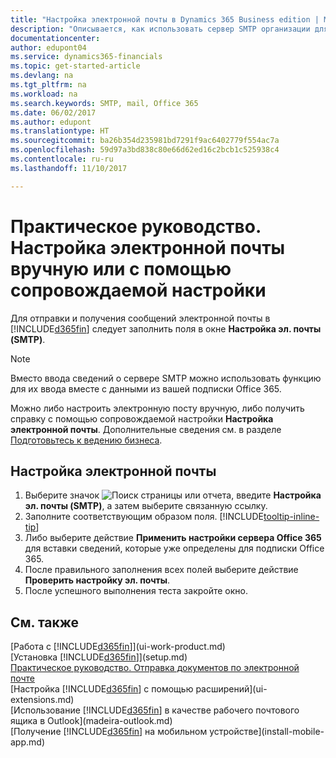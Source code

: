 ```yaml
---
title: "Настройка электронной почты в Dynamics 365 Business edition | Microsoft Docs"
description: "Описывается, как использовать сервер SMTP организации для отправки и получения сообщений электронной почты в Dynamics 365 либо как использовать настройки сервера электронной почты, созданные в подписке Office 365."
documentationcenter: 
author: edupont04
ms.service: dynamics365-financials
ms.topic: get-started-article
ms.devlang: na
ms.tgt_pltfrm: na
ms.workload: na
ms.search.keywords: SMTP, mail, Office 365
ms.date: 06/02/2017
ms.author: edupont
ms.translationtype: HT
ms.sourcegitcommit: ba26b354d235981bd7291f9ac6402779f554ac7a
ms.openlocfilehash: 59d97a3bd838c80e66d62ed16c2bcb1c525938c4
ms.contentlocale: ru-ru
ms.lasthandoff: 11/10/2017

---
```

# <a name="how-to-set-up-email-manually-or-using-the-assisted-setup"></a>Практическое руководство. Настройка электронной почты вручную или с помощью сопровождаемой настройки
Для отправки и получения сообщений электронной почты в [!INCLUDE[d365fin](includes/d365fin_md.md)] следует заполнить поля в окне **Настройка эл. почты (SMTP)**.

> [!NOTE]  
>   Вместо ввода сведений о сервере SMTP можно использовать функцию для их ввода вместе с данными из вашей подписки Office 365.

Можно либо настроить электронную посту вручную, либо получить справку с помощью сопровождаемой настройки **Настройка электронной почты**. Дополнительные сведения см. в разделе [Подготовьтесь к ведению бизнеса](ui-get-ready-business.md).  

## <a name="to-set-up-email"></a>Настройка электронной почты
1. Выберите значок ![Поиск страницы или отчета](media/ui-search/search_small.png "Значок поиска страницы или отчета"), введите **Настройка эл. почты (SMTP)**, а затем выберите связанную ссылку.
2. Заполните соответствующим образом поля. [!INCLUDE[tooltip-inline-tip](includes/tooltip-inline-tip_md.md)]
3. Либо выберите действие **Применить настройки сервера Office 365** для вставки сведений, которые уже определены для подписки Office 365.
4. После правильного заполнения всех полей выберите действие **Проверить настройку эл. почты**.
5. После успешного выполнения теста закройте окно.

## <a name="see-also"></a>См. также  
[Работа с [!INCLUDE[d365fin](includes/d365fin_md.md)]](ui-work-product.md)  
[Установка [!INCLUDE[d365fin](includes/d365fin_md.md)]](setup.md)  
[Практическое руководство. Отправка документов по электронной почте](ui-how-send-documents-email.md)  
[Настройка [!INCLUDE[d365fin](includes/d365fin_md.md)] с помощью расширений](ui-extensions.md)  
[Использование [!INCLUDE[d365fin](includes/d365fin_md.md)] в качестве рабочего почтового ящика в Outlook](madeira-outlook.md)  
[Получение [!INCLUDE[d365fin](includes/d365fin_md.md)] на мобильном устройстве](install-mobile-app.md)

